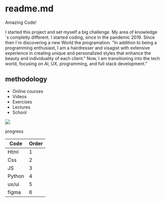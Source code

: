 # readme.md

Amazing Code!

I started this project and set myself a big challenge. My area of knowledge´s completly different. I started coding, since in the pandemic 2019. Since then I´m discovering a new World the programation. 
"In addition to being a programming enthusiast, I am a hairdresser and visagist with extensive experience in creating unique and personalized styles that enhance the beauty and individuality of each client."
Now, I am transitioning into the tech world, focusing on AI, UX, programming, and full stack development."

## methodology
*  Online courses
*  Videos
*  Exercises
*  Lectures
*  School


<a href= "https://th.bing.com/th/id/R.ed368c0c30727cb54471a6832e0b68f6?rik=Swg5LWLEK1X6Pg&pid=ImgRaw&r=0"><img src="https://th.bing.com/th/id/R.ed368c0c30727cb54471a6832e0b68f6?rik=Swg5LWLEK1X6Pg&pid=ImgRaw&r=0" /></a>

progress

Code    |  Order           
------- | --------            
Html    | 1
Css     | 2
JS      | 3
Python  | 4
ux/ui   | 5
figma   | 6
